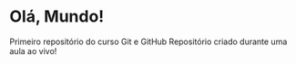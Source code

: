 # Olá, Mundo!
 Primeiro repositório do curso Git e GitHub
 Repositório criado durante uma aula ao vivo!